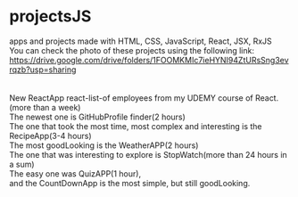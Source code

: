 # projectsJS
apps and projects made with HTML, CSS, JavaScript, React, JSX, RxJS<br>
You can check the photo of these projects using the following link: https://drive.google.com/drive/folders/1FOOMKMIc7ieHYNI94ZtURsSng3evrqzb?usp=sharing <br>
<br>
<br>
New ReactApp react-list-of employees from my UDEMY course of React. (more than a week) <br>
The newest one is GitHubProfile finder(2 hours)<br>
The one that took the most time, most complex and interesting is the RecipeApp(3-4 hours)<br>
The most goodLooking is the WeatherAPP(2 hours)<br>
The one that was interesting to explore is StopWatch(more than 24 hours in a sum)<br>
The easy one was QuizAPP(1 hour),<br>
and the CountDownApp is the most simple, but still goodLooking.<br>
